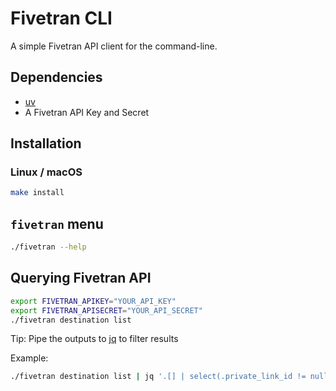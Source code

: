 # Fivetran CLI 

A simple Fivetran API client for the command-line.

## Dependencies

* [uv](https://docs.astral.sh/uv/getting-started/installation/)
* A Fivetran API Key and Secret

## Installation

### Linux / macOS

```bash
make install
```

## `fivetran` menu

```bash
./fivetran --help
```

## Querying Fivetran API

```bash
export FIVETRAN_APIKEY="YOUR_API_KEY"
export FIVETRAN_APISECRET="YOUR_API_SECRET"
./fivetran destination list
```

Tip: Pipe the outputs to [jq](https://jqlang.org/download/) to filter results

Example:
```bash
./fivetran destination list | jq '.[] | select(.private_link_id != null) | {id, name, private_link_id}'
```

